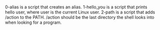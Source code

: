 0-alias is a script that creates an alias.
1-hello_you is a script that prints hello user, where user is the current Linux user.
2-path is a script that adds /action to the PATH. /action should be the last directory the shell looks into when looking for a program.
